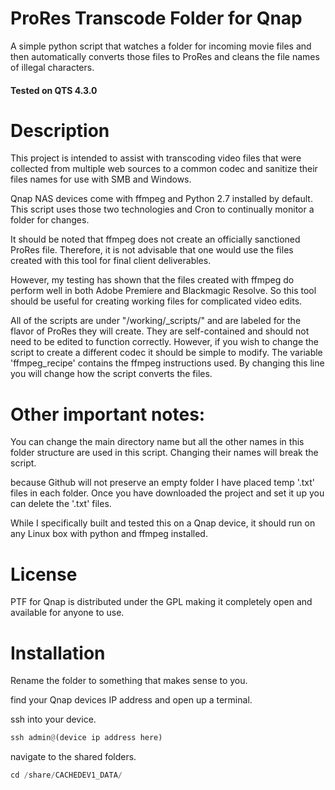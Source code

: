 # ProRes Transcode Folder for Qnap
A simple python script that watches a folder for incoming movie files and then automatically converts those files to ProRes and cleans the file names of illegal characters.

#### Tested on QTS 4.3.0

# Description
This project is intended to assist with transcoding video files that were collected from multiple web sources to a common codec and sanitize their files names for use with SMB and Windows.

Qnap NAS devices come with ffmpeg and Python 2.7 installed by default.  This script uses those two technologies and Cron to continually monitor a folder for changes.

It should be noted that ffmpeg does not create an officially sanctioned ProRes file. Therefore, it is not advisable that one would use the files created with this tool for final client deliverables.

However, my testing has shown that the files created with ffmpeg do perform well in both Adobe Premiere and Blackmagic Resolve. So this tool should be useful for creating working files for complicated video edits.  

All of the scripts are under "/working/_scripts/" and are labeled for the flavor of ProRes they will create. They are self-contained and should not need to be edited to function correctly. However, if you wish to change the script to create a different codec it should be simple to modify. The variable 'ffmpeg_recipe' contains the ffmpeg instructions used. By changing this line you will change how the script converts the files.

# Other important notes: 
You can change the main directory name but all the other names in this folder structure are used in this script. Changing their names will break the script. 

because Github will not preserve an empty folder I have placed temp '.txt' files in each folder. Once you have downloaded the project and set it up you can delete the '.txt' files. 

While I specifically built and tested this on a Qnap device, it should run on any Linux box with python and ffmpeg installed. 

# License

PTF for Qnap is distributed under the GPL making it completely open and available for anyone to use.

# Installation 

Rename the folder to something that makes sense to you. 

find your Qnap devices IP address and open up a terminal. 

ssh into your device.
```python
ssh admin@(device ip address here)
```
navigate to the shared folders.
```python
cd /share/CACHEDEV1_DATA/
```

